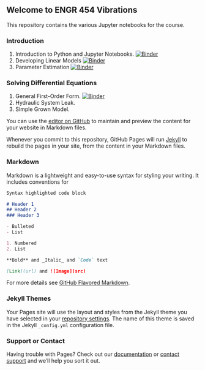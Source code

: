 ## Welcome to ENGR 454 Vibrations
This repository contains the various Jupyter notebooks for the course.

### Introduction
1. Introduction to Python and Jupyter Notebooks. [![Binder](https://mybinder.org/badge_logo.svg)](https://mybinder.org/v2/gh/drfridline/ENGR454-Vibrations/master?filepath=PythonIntroduction.ipynb)
2. Developing Linear Models [![Binder](https://mybinder.org/badge_logo.svg)](https://mybinder.org/v2/gh/drfridline/ENGR454-Vibrations/master?filepath=CantileverBeamDeflectionModel.ipynb)
3. Parameter Estimation [![Binder](https://mybinder.org/badge_logo.svg)](https://mybinder.org/v2/gh/drfridline/ENGR454-Vibrations/master?filepath=CurveFitting.ipynb)

### Solving Differential Equations
1. General First-Order Form. [![Binder](https://mybinder.org/badge_logo.svg)](https://mybinder.org/v2/gh/drfridline/ENGR454-Vibrations/master?filepath=GeneralFirstOrderForm.ipynb)
2. Hydraulic System Leak.
3. Simple Grown Model.

You can use the [editor on GitHub](https://github.com/drfridline/ENGR454-Vibrations/edit/master/README.md) to maintain and preview the content for your website in Markdown files.

Whenever you commit to this repository, GitHub Pages will run [Jekyll](https://jekyllrb.com/) to rebuild the pages in your site, from the content in your Markdown files.

### Markdown

Markdown is a lightweight and easy-to-use syntax for styling your writing. It includes conventions for

```markdown
Syntax highlighted code block

# Header 1
## Header 2
### Header 3

- Bulleted
- List

1. Numbered
2. List

**Bold** and _Italic_ and `Code` text

[Link](url) and ![Image](src)
```

For more details see [GitHub Flavored Markdown](https://guides.github.com/features/mastering-markdown/).

### Jekyll Themes

Your Pages site will use the layout and styles from the Jekyll theme you have selected in your [repository settings](https://github.com/drfridline/ENGR454-Vibrations/settings). The name of this theme is saved in the Jekyll `_config.yml` configuration file.

### Support or Contact

Having trouble with Pages? Check out our [documentation](https://help.github.com/categories/github-pages-basics/) or [contact support](https://github.com/contact) and we’ll help you sort it out.

